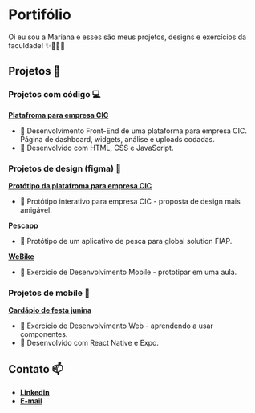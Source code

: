 # Portifólio
Oi eu sou a Mariana e esses são meus projetos, designs e exercícios da faculdade! ✨👩🏼‍💻

## Projetos 📝

### Projetos com código 💻
**[Platafroma para empresa CIC](https://maris-ss.github.io/)**

   - 📜 Desenvolvimento Front-End de uma plataforma para empresa CIC. Página de dashboard, widgets, análise e uploads codadas.
   - 🔧 Desenvolvido com HTML, CSS e JavaScript.

### Projetos de design (figma) 🎨 
**[Protótipo da platafroma para empresa CIC](https://www.figma.com/design/08IyMXIaN3yVBnTmaWDEmp/Prot%C3%B3tipo?node-id=9-4&t=I4xJ7kWzgAAODMAC-1)**
   - 📜 Protótipo interativo para empresa CIC - proposta de design mais amigável.

**[Pescapp](https://www.figma.com/design/MBtvrcgkaplzgsO85B78kp/PescApp?node-id=1-4&t=WXhkJ8WVAzOvJcm9-1)**
   - 📜 Protótipo de um aplicativo de pesca para global solution FIAP.

**[WeBike](https://www.figma.com/design/Z2EwgEcMb2PmPvQkNP7MsX/WeBike?node-id=0-1&t=imUswiSoVcGkaFCL-1)**
   - 📜 Exercício de Desenvolvimento Mobile - prototipar em uma aula.

### Projetos de mobile 📲 
**[Cardápio de festa junina](https://snack.expo.dev/@marisz/milho-verde)**
   - 📜 Exercício de Desenvolvimento Web - aprendendo a usar componentes.
   - 📱 Desenvolvido com React Native e Expo.

## Contato 📫
   - **[Linkedin](http://linkedin.com/in/mariana-sorato-sanho-3521b9265)**
   - **[E-mail](marianasanho@gmail.com)**
